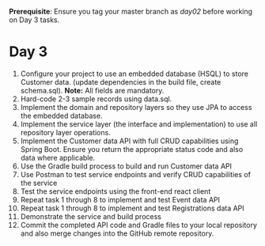 **Prerequisite**: Ensure you tag your master branch as _day02_ before working on Day 3 tasks.

# Day 3
1. Configure your project to use an embedded database (HSQL) to store Customer data.  (update dependencies in the build file, create schema.sql). **Note:** All fields are mandatory. 
2. Hard-code 2-3 sample records using data.sql.
3. Implement the domain and repository layers so they use JPA to access the embedded database.
4. Implement the service layer (the interface and implementation) to use all repository layer operations.
5. Implement the Customer data API with full CRUD capabilities using Spring Boot. Ensure you return the appropriate status code and also data where applicable. 
6. Use the Gradle build process to build and run Customer data API
7. Use Postman to test service endpoints and verify CRUD capabilities of the service
8. Test the service endpoints using the front-end react client
9. Repeat task 1 through 8 to implement and test Event data API
10. Repeat task 1 through 8 to implement and test Registrations data API
11. Demonstrate the service and build process
12. Commit the completed API code and Gradle files to your local repository and also merge changes into the GitHub remote repository.
